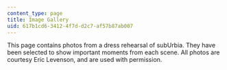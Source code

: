 ```yaml
---
content_type: page
title: Image Gallery
uid: 617b1cd6-3412-4f7d-d2c7-af57b87ab007
---
```


This page contains photos from a dress rehearsal of subUrbia. They have been selected to show important moments from each scene. All photos are courtesy Eric Levenson, and are used with permission.